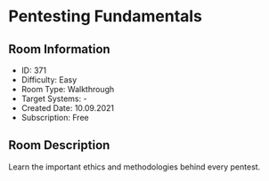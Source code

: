 ﻿# Pentesting Fundamentals

## Room Information
- ID: 371
- Difficulty: Easy
- Room Type: Walkthrough
- Target Systems: -
- Created Date: 10.09.2021
- Subscription: Free

## Room Description
Learn the important ethics and methodologies behind every pentest.
